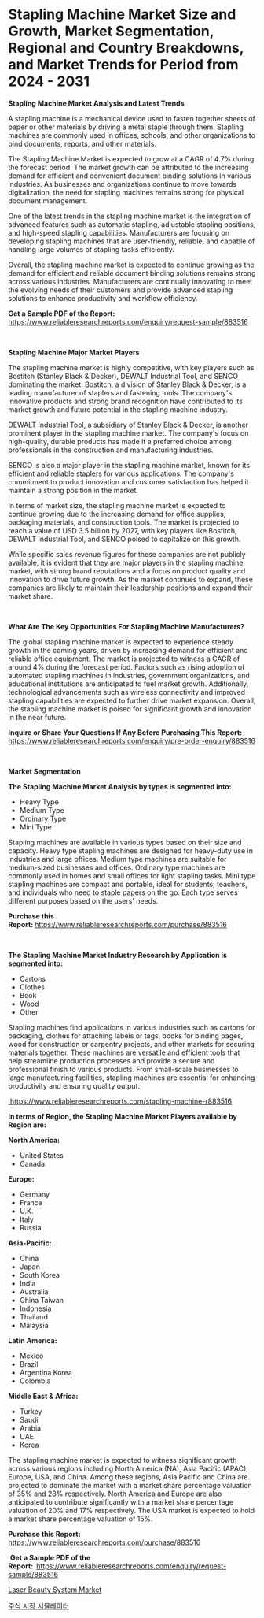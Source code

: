 <p><h1>Stapling Machine Market Size and Growth, Market Segmentation, Regional and Country Breakdowns, and Market Trends for Period from 2024 -  2031</h1></p><p><strong>Stapling Machine Market Analysis and Latest Trends</strong></p>
<p><p>A stapling machine is a mechanical device used to fasten together sheets of paper or other materials by driving a metal staple through them. Stapling machines are commonly used in offices, schools, and other organizations to bind documents, reports, and other materials.</p><p>The Stapling Machine Market is expected to grow at a CAGR of 4.7% during the forecast period. The market growth can be attributed to the increasing demand for efficient and convenient document binding solutions in various industries. As businesses and organizations continue to move towards digitalization, the need for stapling machines remains strong for physical document management.</p><p>One of the latest trends in the stapling machine market is the integration of advanced features such as automatic stapling, adjustable stapling positions, and high-speed stapling capabilities. Manufacturers are focusing on developing stapling machines that are user-friendly, reliable, and capable of handling large volumes of stapling tasks efficiently.</p><p>Overall, the stapling machine market is expected to continue growing as the demand for efficient and reliable document binding solutions remains strong across various industries. Manufacturers are continually innovating to meet the evolving needs of their customers and provide advanced stapling solutions to enhance productivity and workflow efficiency.</p></p>
<p><strong>Get a Sample PDF of the Report:&nbsp;</strong> <a href="https://www.reliableresearchreports.com/enquiry/request-sample/883516">https://www.reliableresearchreports.com/enquiry/request-sample/883516</a></p>
<p>&nbsp;</p>
<p><strong>Stapling Machine Major Market Players</strong></p>
<p><p>The stapling machine market is highly competitive, with key players such as Bostitch (Stanley Black & Decker), DEWALT Industrial Tool, and SENCO dominating the market. Bostitch, a division of Stanley Black & Decker, is a leading manufacturer of staplers and fastening tools. The company's innovative products and strong brand recognition have contributed to its market growth and future potential in the stapling machine industry.</p><p>DEWALT Industrial Tool, a subsidiary of Stanley Black & Decker, is another prominent player in the stapling machine market. The company's focus on high-quality, durable products has made it a preferred choice among professionals in the construction and manufacturing industries.</p><p>SENCO is also a major player in the stapling machine market, known for its efficient and reliable staplers for various applications. The company's commitment to product innovation and customer satisfaction has helped it maintain a strong position in the market.</p><p>In terms of market size, the stapling machine market is expected to continue growing due to the increasing demand for office supplies, packaging materials, and construction tools. The market is projected to reach a value of USD 3.5 billion by 2027, with key players like Bostitch, DEWALT Industrial Tool, and SENCO poised to capitalize on this growth.</p><p>While specific sales revenue figures for these companies are not publicly available, it is evident that they are major players in the stapling machine market, with strong brand reputations and a focus on product quality and innovation to drive future growth. As the market continues to expand, these companies are likely to maintain their leadership positions and expand their market share.</p></p>
<p>&nbsp;</p>
<p><strong>What Are The Key Opportunities For Stapling Machine Manufacturers?</strong></p>
<p><p>The global stapling machine market is expected to experience steady growth in the coming years, driven by increasing demand for efficient and reliable office equipment. The market is projected to witness a CAGR of around 4% during the forecast period. Factors such as rising adoption of automated stapling machines in industries, government organizations, and educational institutions are anticipated to fuel market growth. Additionally, technological advancements such as wireless connectivity and improved stapling capabilities are expected to further drive market expansion. Overall, the stapling machine market is poised for significant growth and innovation in the near future.</p></p>
<p><strong>Inquire or Share Your Questions If Any Before Purchasing This Report:</strong> <a href="https://www.reliableresearchreports.com/enquiry/pre-order-enquiry/883516">https://www.reliableresearchreports.com/enquiry/pre-order-enquiry/883516</a></p>
<p>&nbsp;</p>
<p><strong>Market Segmentation</strong></p>
<p><strong>The Stapling Machine Market Analysis by types is segmented into:</strong></p>
<p><ul><li>Heavy Type</li><li>Medium Type</li><li>Ordinary Type</li><li>Mini Type</li></ul></p>
<p><p>Stapling machines are available in various types based on their size and capacity. Heavy type stapling machines are designed for heavy-duty use in industries and large offices. Medium type machines are suitable for medium-sized businesses and offices. Ordinary type machines are commonly used in homes and small offices for light stapling tasks. Mini type stapling machines are compact and portable, ideal for students, teachers, and individuals who need to staple papers on the go. Each type serves different purposes based on the users' needs.</p></p>
<p><strong>Purchase this Report:&nbsp;</strong><a href="https://www.reliableresearchreports.com/purchase/883516">https://www.reliableresearchreports.com/purchase/883516</a></p>
<p>&nbsp;</p>
<p><strong>The Stapling Machine Market Industry Research by Application is segmented into:</strong></p>
<p><ul><li>Cartons</li><li>Clothes</li><li>Book</li><li>Wood</li><li>Other</li></ul></p>
<p><p>Stapling machines find applications in various industries such as cartons for packaging, clothes for attaching labels or tags, books for binding pages, wood for construction or carpentry projects, and other markets for securing materials together. These machines are versatile and efficient tools that help streamline production processes and provide a secure and professional finish to various products. From small-scale businesses to large manufacturing facilities, stapling machines are essential for enhancing productivity and ensuring quality output.</p></p>
<p><a href="https://www.reliableresearchreports.com/stapling-machine-r883516">&nbsp;https://www.reliableresearchreports.com/stapling-machine-r883516</a></p>
<p><strong>In terms of Region, the Stapling Machine Market Players available by Region are:</strong></p>
<p>
    <p> <strong> North America: </strong>
        <ul>
            <li>United States</li>
            <li>Canada</li>
        </ul>
        </p> 
    <p> <strong> Europe: </strong>
        <ul>
            <li>Germany</li>
            <li>France</li>
            <li>U.K.</li>
            <li>Italy</li>
            <li>Russia</li>
        </ul>
        </p> 
    <p> <strong> Asia-Pacific: </strong>
        <ul>
            <li>China</li>
            <li>Japan</li>
            <li>South Korea</li>
            <li>India</li>
            <li>Australia</li>
            <li>China Taiwan</li>
            <li>Indonesia</li>
            <li>Thailand</li>
            <li>Malaysia</li>
        </ul>
        </p> 
    <p> <strong> Latin America: </strong>
        <ul>
            <li>Mexico</li>
            <li>Brazil</li>
            <li>Argentina Korea</li>
            <li>Colombia</li>
        </ul>
        </p> 
    <p> <strong> Middle East & Africa: </strong>
        <ul>
            <li>Turkey</li>
            <li>Saudi</li>
            <li>Arabia</li>
            <li>UAE</li>
            <li>Korea</li>
        </ul>
    </p>
    </p>
<p><p>The stapling machine market is expected to witness significant growth across various regions including North America (NA), Asia Pacific (APAC), Europe, USA, and China. Among these regions, Asia Pacific and China are projected to dominate the market with a market share percentage valuation of 35% and 28% respectively. North America and Europe are also anticipated to contribute significantly with a market share percentage valuation of 20% and 17% respectively. The USA market is expected to hold a market share percentage valuation of 15%.</p></p>
<p><strong>Purchase this Report: </strong><a href="https://www.reliableresearchreports.com/purchase/883516">https://www.reliableresearchreports.com/purchase/883516</a></p>
<p>&nbsp;<strong>Get a Sample PDF of the Report:&nbsp;&nbsp;</strong><a href="https://www.reliableresearchreports.com/enquiry/request-sample/883516">https://www.reliableresearchreports.com/enquiry/request-sample/883516</a></p>
<p><strong></strong></p>
<p><p><a href="https://shimmer-gardenia-37a.notion.site/Laser-Beauty-System-Market-Competitive-Analysis-Market-Trends-and-Forecast-to-2031-c58c08b7d1854ecda590cff02f00861a">Laser Beauty System Market</a></p><p><a href="https://github.com/laholand/Market-Research-Report-List-3/blob/main/955749431637.md">주식 시장 시뮬레이터</a></p></p>